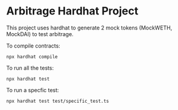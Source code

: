 # Arbitrage Hardhat Project

This project uses hardhat to generate 2 mock tokens (MockWETH, MockDAI) to test arbitrage.

To compile contracts:
```shell
npx hardhat compile
```

To run all the tests:
```shell
npx hardhat test
```

To run a specfic test:
```shell
npx hardhat test test/specific_test.ts
```